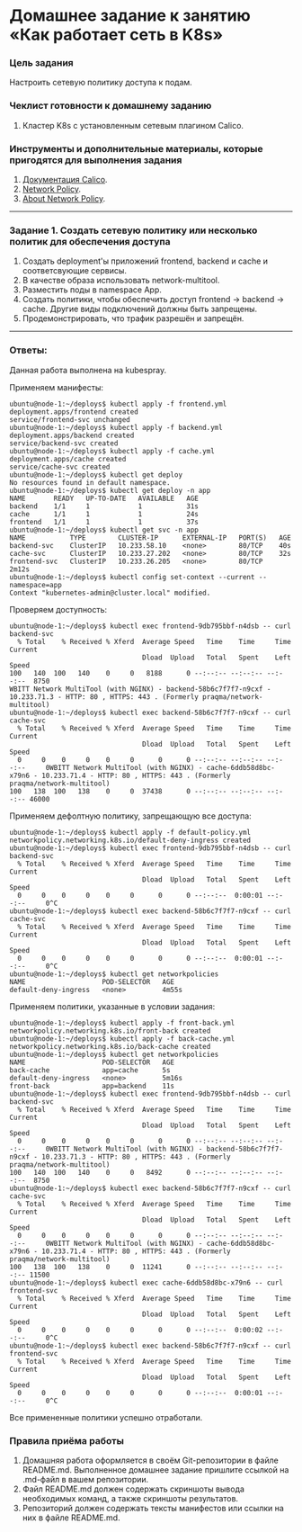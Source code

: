 # Домашнее задание к занятию «Как работает сеть в K8s»

### Цель задания

Настроить сетевую политику доступа к подам.

### Чеклист готовности к домашнему заданию

1. Кластер K8s с установленным сетевым плагином Calico.

### Инструменты и дополнительные материалы, которые пригодятся для выполнения задания

1. [Документация Calico](https://www.tigera.io/project-calico/).
2. [Network Policy](https://kubernetes.io/docs/concepts/services-networking/network-policies/).
3. [About Network Policy](https://docs.projectcalico.org/about/about-network-policy).

-----

### Задание 1. Создать сетевую политику или несколько политик для обеспечения доступа

1. Создать deployment'ы приложений frontend, backend и cache и соответсвующие сервисы.
2. В качестве образа использовать network-multitool.
3. Разместить поды в namespace App.
4. Создать политики, чтобы обеспечить доступ frontend -> backend -> cache. Другие виды подключений должны быть запрещены.
5. Продемонстрировать, что трафик разрешён и запрещён.


------

### Ответы:

Данная работа выполнена на kubespray.    

Применяем манифесты:    

```
ubuntu@node-1:~/deploys$ kubectl apply -f frontend.yml
deployment.apps/frontend created
service/frontend-svc unchanged
ubuntu@node-1:~/deploys$ kubectl apply -f backend.yml
deployment.apps/backend created
service/backend-svc created
ubuntu@node-1:~/deploys$ kubectl apply -f cache.yml
deployment.apps/cache created
service/cache-svc created
ubuntu@node-1:~/deploys$ kubectl get deploy
No resources found in default namespace.
ubuntu@node-1:~/deploys$ kubectl get deploy -n app
NAME       READY   UP-TO-DATE   AVAILABLE   AGE
backend    1/1     1            1           31s
cache      1/1     1            1           24s
frontend   1/1     1            1           37s
ubuntu@node-1:~/deploys$ kubectl get svc -n app
NAME           TYPE        CLUSTER-IP      EXTERNAL-IP   PORT(S)   AGE
backend-svc    ClusterIP   10.233.58.10    <none>        80/TCP    40s
cache-svc      ClusterIP   10.233.27.202   <none>        80/TCP    32s
frontend-svc   ClusterIP   10.233.26.205   <none>        80/TCP    2m12s
ubuntu@node-1:~/deploys$ kubectl config set-context --current --namespace=app
Context "kubernetes-admin@cluster.local" modified.
```

Проверяем доступность:    

```
ubuntu@node-1:~/deploys$ kubectl exec frontend-9db795bbf-n4dsb -- curl backend-svc
  % Total    % Received % Xferd  Average Speed   Time    Time     Time  Current
                                 Dload  Upload   Total   Spent    Left  Speed
100   140  100   140    0     0   8188      0 --:--:-- --:--:-- --:--:--  8750
WBITT Network MultiTool (with NGINX) - backend-58b6c7f7f7-n9cxf - 10.233.71.3 - HTTP: 80 , HTTPS: 443 . (Formerly praqma/network-multitool)
ubuntu@node-1:~/deploys$ kubectl exec backend-58b6c7f7f7-n9cxf -- curl cache-svc
  % Total    % Received % Xferd  Average Speed   Time    Time     Time  Current
                                 Dload  Upload   Total   Spent    Left  Speed
  0     0    0     0    0     0      0      0 --:--:-- --:--:-- --:--:--     0WBITT Network MultiTool (with NGINX) - cache-6ddb58d8bc-x79n6 - 10.233.71.4 - HTTP: 80 , HTTPS: 443 . (Formerly praqma/network-multitool)
100   138  100   138    0     0  37438      0 --:--:-- --:--:-- --:--:-- 46000
```

Применяем дефолтную политику, запрещающую все доступа:    

```
ubuntu@node-1:~/deploys$ kubectl apply -f default-policy.yml
networkpolicy.networking.k8s.io/default-deny-ingress created
ubuntu@node-1:~/deploys$ kubectl exec frontend-9db795bbf-n4dsb -- curl backend-svc
  % Total    % Received % Xferd  Average Speed   Time    Time     Time  Current
                                 Dload  Upload   Total   Spent    Left  Speed
  0     0    0     0    0     0      0      0 --:--:--  0:00:01 --:--:--     0^C
ubuntu@node-1:~/deploys$ kubectl exec backend-58b6c7f7f7-n9cxf -- curl cache-svc
  % Total    % Received % Xferd  Average Speed   Time    Time     Time  Current
                                 Dload  Upload   Total   Spent    Left  Speed
  0     0    0     0    0     0      0      0 --:--:--  0:00:01 --:--:--     0^C
ubuntu@node-1:~/deploys$ kubectl get networkpolicies
NAME                   POD-SELECTOR   AGE
default-deny-ingress   <none>         4m55s
```

Применяем политики, указанные в условии задания:    

```
ubuntu@node-1:~/deploys$ kubectl apply -f front-back.yml
networkpolicy.networking.k8s.io/front-back created
ubuntu@node-1:~/deploys$ kubectl apply -f back-cache.yml
networkpolicy.networking.k8s.io/back-cache created
ubuntu@node-1:~/deploys$ kubectl get networkpolicies
NAME                   POD-SELECTOR   AGE
back-cache             app=cache      5s
default-deny-ingress   <none>         5m16s
front-back             app=backend    11s
ubuntu@node-1:~/deploys$ kubectl exec frontend-9db795bbf-n4dsb -- curl backend-svc
  % Total    % Received % Xferd  Average Speed   Time    Time     Time  Current
                                 Dload  Upload   Total   Spent    Left  Speed
  0     0    0     0    0     0      0      0 --:--:-- --:--:-- --:--:--     0WBITT Network MultiTool (with NGINX) - backend-58b6c7f7f7-n9cxf - 10.233.71.3 - HTTP: 80 , HTTPS: 443 . (Formerly praqma/network-multitool)
100   140  100   140    0     0   8492      0 --:--:-- --:--:-- --:--:--  8750
ubuntu@node-1:~/deploys$ kubectl exec backend-58b6c7f7f7-n9cxf -- curl cache-svc
  % Total    % Received % Xferd  Average Speed   Time    Time     Time  Current
                                 Dload  Upload   Total   Spent    Left  Speed
  0     0    0     0    0     0      0      0 --:--:-- --:--:-- --:--:--     0WBITT Network MultiTool (with NGINX) - cache-6ddb58d8bc-x79n6 - 10.233.71.4 - HTTP: 80 , HTTPS: 443 . (Formerly praqma/network-multitool)
100   138  100   138    0     0  11241      0 --:--:-- --:--:-- --:--:-- 11500
ubuntu@node-1:~/deploys$ kubectl exec cache-6ddb58d8bc-x79n6 -- curl frontend-svc
  % Total    % Received % Xferd  Average Speed   Time    Time     Time  Current
                                 Dload  Upload   Total   Spent    Left  Speed
  0     0    0     0    0     0      0      0 --:--:--  0:00:02 --:--:--     0^C
ubuntu@node-1:~/deploys$ kubectl exec backend-58b6c7f7f7-n9cxf -- curl frontend-svc
  % Total    % Received % Xferd  Average Speed   Time    Time     Time  Current
                                 Dload  Upload   Total   Spent    Left  Speed
  0     0    0     0    0     0      0      0 --:--:--  0:00:01 --:--:--     0^C

```

Все примененные политики успешно отработали.    

### Правила приёма работы

1. Домашняя работа оформляется в своём Git-репозитории в файле README.md. Выполненное домашнее задание пришлите ссылкой на .md-файл в вашем репозитории.
2. Файл README.md должен содержать скриншоты вывода необходимых команд, а также скриншоты результатов.
3. Репозиторий должен содержать тексты манифестов или ссылки на них в файле README.md.
